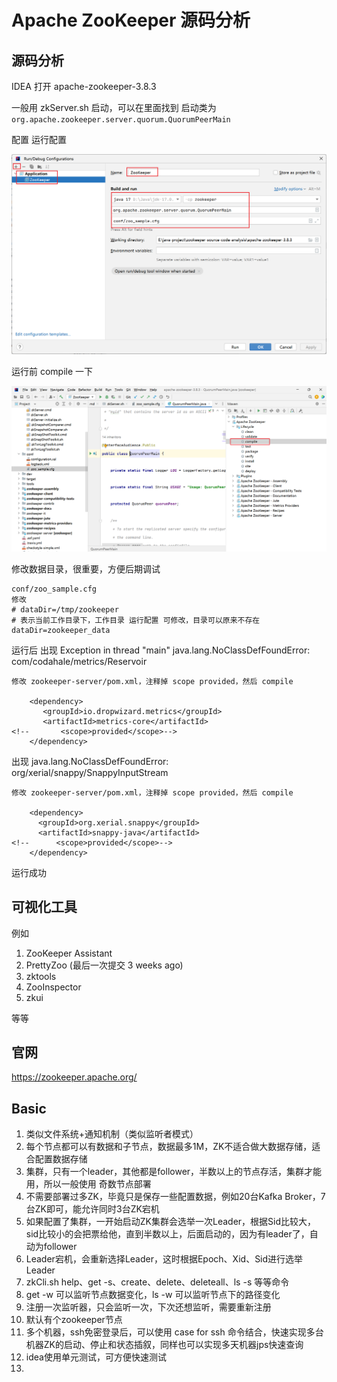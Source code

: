 # Apache ZooKeeper 源码分析

## 源码分析

IDEA 打开 apache-zookeeper-3.8.3

一般用 zkServer.sh 启动，可以在里面找到 启动类为 `org.apache.zookeeper.server.quorum.QuorumPeerMain`

配置 运行配置

![image_01.png](image/image_01.png)

运行前 compile 一下 

![image_02.png](image/image_02.png)

修改数据目录，很重要，方便后期调试

    conf/zoo_sample.cfg
    修改
    # dataDir=/tmp/zookeeper
    # 表示当前工作目录下，工作目录 运行配置 可修改，目录可以原来不存在
    dataDir=zookeeper_data

运行后 出现 Exception in thread "main" java.lang.NoClassDefFoundError: com/codahale/metrics/Reservoir

```
修改 zookeeper-server/pom.xml，注释掉 scope provided，然后 compile

    <dependency>
       <groupId>io.dropwizard.metrics</groupId>
       <artifactId>metrics-core</artifactId>
<!--       <scope>provided</scope>-->
    </dependency>
```

出现 java.lang.NoClassDefFoundError: org/xerial/snappy/SnappyInputStream

```
修改 zookeeper-server/pom.xml，注释掉 scope provided，然后 compile

    <dependency>
      <groupId>org.xerial.snappy</groupId>
      <artifactId>snappy-java</artifactId>
<!--      <scope>provided</scope>-->
    </dependency>
```

运行成功

## 可视化工具

例如

1. ZooKeeper Assistant
2. PrettyZoo (最后一次提交 3 weeks ago)
3. zktools
4. ZooInspector
5. zkui

等等

## 官网

https://zookeeper.apache.org/

## Basic

1. 类似文件系统+通知机制（类似监听者模式）
2. 每个节点都可以有数据和子节点，数据最多1M，ZK不适合做大数据存储，适合配置数据存储
3. 集群，只有一个leader，其他都是follower，半数以上的节点存活，集群才能用，所以一般使用 奇数节点部署
4. 不需要部署过多ZK，毕竟只是保存一些配置数据，例如20台Kafka Broker，7台ZK即可，能允许同时3台ZK宕机
5. 如果配置了集群，一开始启动ZK集群会选举一次Leader，根据Sid比较大，sid比较小的会把票给他，直到半数以上，后面启动的，因为有leader了，自动为follower
6. Leader宕机，会重新选择Leader，这时根据Epoch、Xid、Sid进行选举Leader
7. zkCli.sh help、get -s、create、delete、deleteall、ls -s 等等命令
8. get -w 可以监听节点数据变化，ls -w 可以监听节点下的路径变化
9. 注册一次监听器，只会监听一次，下次还想监听，需要重新注册
10. 默认有个zookeeper节点
11. 多个机器，ssh免密登录后，可以使用 case for ssh 命令结合，快速实现多台机器ZK的启动、停止和状态插叙，同样也可以实现多天机器jps快速查询
12. idea使用单元测试，可方便快速测试
13. 